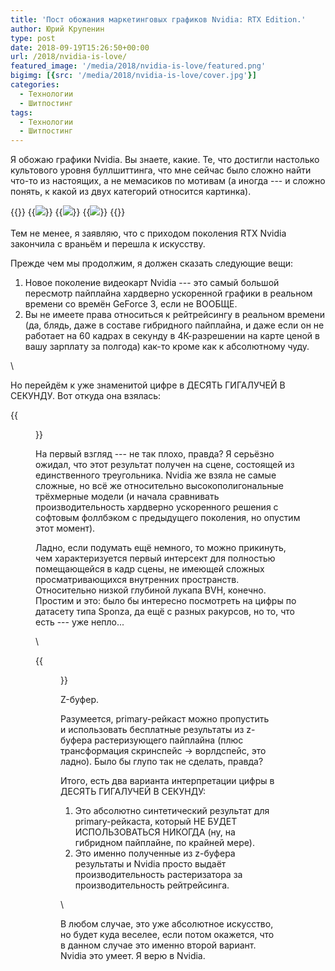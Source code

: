 ```yaml
---
title: 'Пост обожания маркетинговых графиков Nvidia: RTX Edition.'
author: Юрий Крупенин
type: post
date: 2018-09-19T15:26:50+00:00
url: /2018/nvidia-is-love/
featured_image: '/media/2018/nvidia-is-love/featured.png'
bigimg: [{src: '/media/2018/nvidia-is-love/cover.jpg'}]
categories:
  - Технологии
  - Шитпостинг
tags:
  - Технологии
  - Шитпостинг
---
```

Я обожаю графики Nvidia. Вы знаете, какие. Те, что достигли настолько культового уровня буллшиттинга, что мне сейчас было сложно найти что-то из настоящих, а не мемасиков по мотивам (а иногда --- и сложно понять, к какой из двух категорий относится картинка).


{{<gallery>}}
  {{<img src="images/graph1" caption="Обратите внимание на шкалу">}}
  {{<img src="images/graph2" caption="Nvidia, миленькая, пожалуйста. ПОЖАЛУЙСТА.">}}
  {{<img src="images/graph3" caption="Серьёзно, я понятия не имею, настоящий ли этот.">}}
{{</gallery>}}
\
\
Тем не менее, я заявляю, что с приходом поколения RTX Nvidia закончила с враньём и перешла к искусству.

Прежде чем мы продолжим, я должен сказать следующие вещи:

  1. Новое поколение видеокарт Nvidia --- это самый большой пересмотр пайплайна хардверно ускоренной графики в реальном времени со времён GeForce 3, если не ВООБЩЕ.
  2. Вы не имеете права относиться к рейтрейсингу в реальном времени (да, блядь, даже в составе гибридного пайплайна, и даже если он не работает на 60 кадрах в секунду в 4К-разрешении на карте ценой в вашу зарплату за полгода) как-то кроме как к абсолютному чуду.

\

Но перейдём к уже знаменитой цифре в ДЕСЯТЬ ГИГАЛУЧЕЙ В СЕКУНДУ. Вот откуда она взялась:

{{<figure src="/media/2018/nvidia-is-love/10gigarays.jpg">}}

На первый взгляд --- не так плохо, правда? Я серьёзно ожидал, что этот результат получен на сцене, состоящей из единственного треугольника. Nvidia же взяла не самые сложные, но всё же относительно высокополигональные трёхмерные модели (и начала сравнивать производительность хардверно ускоренного решения с софтовым фоллбэком с предыдущего поколения, но опустим этот момент).

Ладно, если подумать ещё немного, то можно прикинуть, чем характеризуется первый интерсект для полностью помещающейся в кадр сцены, не имеющей сложных просматривающихся внутренних пространств. Относительно низкой глубиной лукапа BVH, конечно. Простим и это: было бы интересно посмотреть на цифры по датасету типа Sponza, да ещё с разных ракурсов, но то, что есть --- уже непло...

\

{{<figure src="/media/2018/nvidia-is-love/turing-whitepaper.jpg" caption="Вайтпейпер архитектуры Turing, дамы и господа.">}}

Z-буфер.

Разумеется, primary-рейкаст можно пропустить и использовать бесплатные результаты из z-буфера растеризующего пайплайна (плюс трансформация скринспейс -> ворлдспейс, это ладно). Было бы глупо так не сделать, правда?

Итого, есть два варианта интерпретации цифры в ДЕСЯТЬ ГИГАЛУЧЕЙ В СЕКУНДУ:

  1. Это абсолютно синтетический результат для primary-рейкаста, который НЕ БУДЕТ ИСПОЛЬЗОВАТЬСЯ НИКОГДА (ну, на гибридном пайплайне, по крайней мере).
  2. Это именно полученные из z-буфера результаты и Nvidia просто выдаёт производительность растеризатора за производительность рейтрейсинга.

\

В любом случае, это уже абсолютное искусство, но будет куда веселее, если потом окажется, что в данном случае это именно второй вариант. Nvidia это умеет. Я верю в Nvidia.
